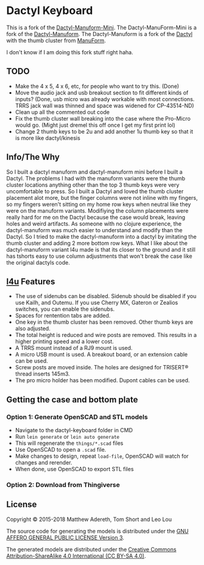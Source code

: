 # Dactyl Keyboard

This is a fork of the [Dactyl-Manuform-Mini](https://github.com/l4u/dactyl-manuform-mini-keyboard). The Dactyl-ManuForm-Mini is a fork of the [Dactyl-Manuform](https://github.com/tshort/dactyl-keyboard). The Dactyl-Manuform is a fork of the [Dactyl](https://github.com/adereth/dactyl-keyboard) with the thumb cluster from [ManuForm](https://github.com/jeffgran/ManuForm).

I don't know if I am doing this fork stuff right haha.

## TODO

- Make the 4 x 5, 4 x 6, etc, for people who want to try this. (Done)
- Move the audio jack and usb breakout section to fit different kinds of inputs? (Done, usb micro was already workable with most connections. TRRS jack wall was thinned and space was widened for CP-43514-ND)
- Clean up all the commented out code
- Fix the thumb cluster wall breaking into the case where the Pro-Micro would go. (Might just dremel this off once I get my first print lol)
- Change 2 thumb keys to be 2u and add another 1u thumb key so that it is more like dactyl/kinesis

## Info/The Why

So I built a dactyl manuform and dactyl-manuform mini before I built a Dactyl. The problems I had with the manuform variants were the thumb cluster locations anything other than the top 3 thumb keys were very uncomfortable to press. So I built a Dactyl and loved the thumb cluster placement alot more, but the finger columns were not inline with my fingers, so my fingers weren't sitting on my home row keys when neutral like they were on the manuform variants. Modifiying the column placements were really hard for me on the Dactyl because the case would break, leaving holes and weird artifacts. As someone with no clojure experience, the dactyl-manuform was much easier to understand and modify than the Dactyl. So I tried to make the dactyl-manuform into a dactyl by imitating the thumb cluster and adding 2 more bottom row keys. What I like about the dactyl-manuform variant l4u made is that its closer to the ground and it still has tshorts easy to use column adjustments that won't break the case like the original dactyls code.

## [l4u](https://github.com/l4u/dactyl-manuform-mini-keyboard) Features

- The use of sidenubs can be disabled. Sidenub should be disabled if you use Kailh, and Outemu. If you use Cherry MX, Gateron or Zealios switches, you can enable the sidenubs.
- Spaces for rentention tabs are added.
- One key in the thumb cluster has been removed. Other thumb keys are also adjusted.
- The total height is reduced and wire posts are removed. This results in a
  higher printing speed and a lower cost.
- A TRRS mount instead of a RJ9 mount is used.
- A micro USB mount is used. A breakout board, or an extension cable can be used.
- Screw posts are moved inside. The holes are designed for TRISERT® thread inserts 145m3.
- The pro micro holder has been modified. Dupont cables can be used.

## Getting the case and bottom plate

### Option 1: Generate OpenSCAD and STL models
* Navigate to the dactyl-keyboard folder in CMD
* Run `lein generate` or `lein auto generate`
* This will regenerate the `things/*.scad` files
* Use OpenSCAD to open a `.scad` file.
* Make changes to design, repeat `load-file`, OpenSCAD will watch for changes and rerender.
* When done, use OpenSCAD to export STL files

### Option 2: Download from Thingiverse


## License

Copyright © 2015-2018 Matthew Adereth, Tom Short and Leo Lou

The source code for generating the models is distributed under the [GNU AFFERO GENERAL PUBLIC LICENSE Version 3](LICENSE).

The generated models are distributed under the [Creative Commons Attribution-ShareAlike 4.0 International (CC BY-SA 4.0)](LICENSE-models).

